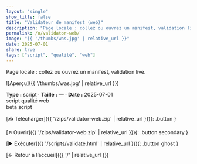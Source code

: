```yaml
---
layout: "single"
show_title: false
title: "Validateur de manifest (web)"
description: "Page locale : collez ou ouvrez un manifest, validation live."
permalink: /o/validator-web/
image: "{{ '/thumbs/was.jpg' | relative_url }}"
date: 2025-07-01
share: true
tags: ["script", "qualité", "web"]
---
```



Page locale : collez ou ouvrez un manifest, validation live.

![Aperçu]({{ '/thumbs/was.jpg' | relative_url }})

<div class="info-box"><strong>Type :</strong> script · <strong>Taille :</strong> — · <strong>Date :</strong> 2025-07-01</div>

<div class="tags"><span class="tag">script</span> <span class="tag">qualité</span> <span class="tag">web</span></div>

<div class="badges"><span class="badge">beta</span> <span class="badge">script</span></div>

[📥 Télécharger]({{ '/zips/validator-web.zip' | relative_url }}){: .button }

[↗ Ouvrir]({{ '/zips/validator-web.zip' | relative_url }}){: .button secondary }

[▶️ Exécuter]({{ '/scripts/validate.html' | relative_url }}){: .button ghost }

[← Retour à l’accueil]({{ '/' | relative_url }})
